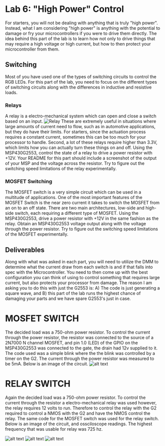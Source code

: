 # Lab 6: "High Power" Control
For starters, you will not be dealing with anything that is truly "high power". Instead, what I am considering "high power" is anything with the potential to damage or fry your microcontrollers if you were to drive them directly. The idea behind this part of the lab is to learn how not only to drive things that may require a high voltage or high current, but how to then protect your microcontroller from them.

## Switching
Most of you have used one of the types of switching circuits to control the RGB LEDs. For this part of the lab, you need to focus on the different types of switching circuits along with the differences in inductive and resistive loads.

### Relays
A relay is a electro-mechanical system which can open and close a switch based on an input. 
![Relay](https://www.phidgets.com/docs/images/1/1d/3051_1_Relay_Diagram.jpg)
These are extremely useful in situations where large amounts of current need to flow, such as in automotive applications, but they do have their limits. For starters, since the actuation process requires a constant current, sometimes this can be too much for your processor to handle. Second, a lot of these relays require higher than 3.3V, which limits how you can actually turn these things on and off. Using the MSP430G2553, control the state of a relay to drive a power resistor with +12V. Your README for this part should include a screenshot of the output of your MSP and the voltage across the resistor. Try to figure out the switching speed limitations of the relay experimentally.

### MOSFET Switching
The MOSFET switch is a very simple circuit which can be used in a multitude of applications. One of the most important features of the MOSFET Switch is the near zero current it takes to switch the MOSFET from an on to an off state. There are two main architectures, low-side and high-side switch, each requiring a different type of MOSFET. Using the MSP430G2553, drive a power resistor with +12V in the same fashion as the relay. Obtain an MSP430G2553 voltage output along with the voltage through the power resistor. Try to figure out the switching speed limitations of the MOSFET experimentally.

## Deliverables
Along with what was asked in each part, you will need to utilize the DMM to determine what the current draw from each switch is and if that falls into spec with the Microcontroller. You need to then come up with the best configuration you can think of using to control something that requires large current, but also protects your processor from damage. The reason I am asking you to do this with just the G2553 is: A) The code is just generating a square wave, and B) this part of the lab runs the highest chance of damaging your parts and we have spare G2553's just in case.

# MOSFET SWITCH

The decided load was a 750-ohm power resistor. To control the current through the power resistor, the resistor was connected to the source of a 2N7000 N channel MOSFET, and pin 1.0 (LED) of the GPIO on the MSP430G2553 was connected to the gate, the drain had 12v supplied to it. The code used was a simple blink where the the blink was controlled by a timer on the G2. The current through the power resistor was measured to be 5mA. Below is an image of the circuit. 
![alt text](https://i.imgur.com/Qt8e93B.png)

# RELAY SWITCH
Again the decided load was a 750-ohm power resistor. To control the current through the resistor a electro-mechanical relay was used however, the relay requires 12 volts to run. Therefore to control the relay with the G2 required to control a NMOS with the G2 and have the NMOS control the relay. The same code for the MOSFET switch was used for the relay switch. Below is an image of the circuit, and ossciloscope readings. The highest frequency that was usable for relay was 725 hz. 

![alt text](https://i.imgur.com/5F8q3LU.png)
![alt text](https://cdn.discordapp.com/attachments/355174850932899840/381916323770400771/relayfast.png)
![alt text](https://cdn.discordapp.com/attachments/355174850932899840/381916326073204738/relayslow.png)

